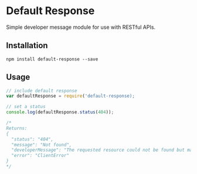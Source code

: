 # Default Response

Simple developer message module for use with RESTful APIs.

## Installation
```{r, engine='shell'}
npm install default-response --save
```

## Usage
```javascript
// include default response
var defaultResponse = require('default-response);

// set a status
console.log(defaultResponse.status(404));

/*
Returns:
{
  "status": "404",
  "message": "Not found",
  "developerMessage": "The requested resource could not be found but may be available in the future. Subsequent requests by the client are permissible.",
  "error": "ClientError"
}
*/
```
